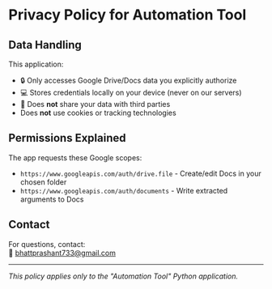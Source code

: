 # Privacy Policy for Automation Tool



## Data Handling
This application:
- 🔒 Only accesses Google Drive/Docs data you explicitly authorize  
- 💻 Stores credentials locally on your device (never on our servers)  
- 🚫 Does **not** share your data with third parties  
-   Does **not** use cookies or tracking technologies  

## Permissions Explained
The app requests these Google scopes:
- `https://www.googleapis.com/auth/drive.file` - Create/edit Docs in your chosen folder  
- `https://www.googleapis.com/auth/documents` - Write extracted arguments to Docs  

## Contact
For questions, contact:  
📧 bhattprashant733@gmail.com  

---
*This policy applies only to the "Automation Tool" Python application.*